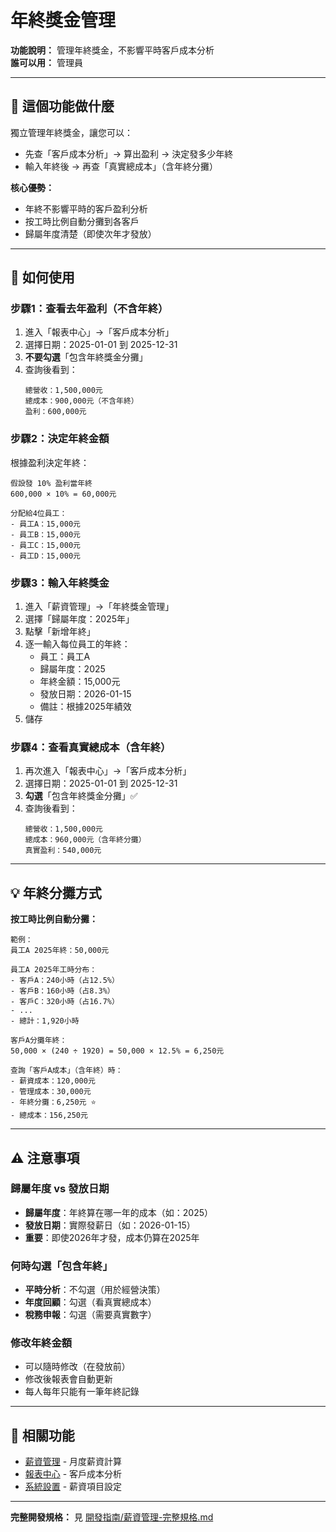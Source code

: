 # 年終獎金管理

**功能說明：** 管理年終獎金，不影響平時客戶成本分析  
**誰可以用：** 管理員

---

## 🎯 這個功能做什麼

獨立管理年終獎金，讓您可以：
- 先查「客戶成本分析」→ 算出盈利 → 決定發多少年終
- 輸入年終後 → 再查「真實總成本」（含年終分攤）

**核心優勢：**
- 年終不影響平時的客戶盈利分析
- 按工時比例自動分攤到各客戶
- 歸屬年度清楚（即使次年才發放）

---

## 📱 如何使用

### 步驟1：查看去年盈利（不含年終）

1. 進入「報表中心」→「客戶成本分析」
2. 選擇日期：2025-01-01 到 2025-12-31
3. **不要勾選**「包含年終獎金分攤」
4. 查詢後看到：
   ```
   總營收：1,500,000元
   總成本：900,000元（不含年終）
   盈利：600,000元
   ```

### 步驟2：決定年終金額

根據盈利決定年終：
```
假設發 10% 盈利當年終
600,000 × 10% = 60,000元

分配給4位員工：
- 員工A：15,000元
- 員工B：15,000元
- 員工C：15,000元
- 員工D：15,000元
```

### 步驟3：輸入年終獎金

1. 進入「薪資管理」→「年終獎金管理」
2. 選擇「歸屬年度：2025年」
3. 點擊「新增年終」
4. 逐一輸入每位員工的年終：
   - 員工：員工A
   - 歸屬年度：2025
   - 年終金額：15,000元
   - 發放日期：2026-01-15
   - 備註：根據2025年績效
5. 儲存

### 步驟4：查看真實總成本（含年終）

1. 再次進入「報表中心」→「客戶成本分析」
2. 選擇日期：2025-01-01 到 2025-12-31
3. **勾選**「包含年終獎金分攤」✅
4. 查詢後看到：
   ```
   總營收：1,500,000元
   總成本：960,000元（含年終分攤）
   真實盈利：540,000元
   ```

---

## 💡 年終分攤方式

**按工時比例自動分攤：**

```
範例：
員工A 2025年終：50,000元

員工A 2025年工時分布：
- 客戶A：240小時（占12.5%）
- 客戶B：160小時（占8.3%）
- 客戶C：320小時（占16.7%）
- ...
- 總計：1,920小時

客戶A分攤年終：
50,000 × (240 ÷ 1920) = 50,000 × 12.5% = 6,250元

查詢「客戶A成本」（含年終）時：
- 薪資成本：120,000元
- 管理成本：30,000元
- 年終分攤：6,250元 ⭐
- 總成本：156,250元
```

---

## ⚠️ 注意事項

### 歸屬年度 vs 發放日期
- **歸屬年度**：年終算在哪一年的成本（如：2025）
- **發放日期**：實際發薪日（如：2026-01-15）
- **重要**：即使2026年才發，成本仍算在2025年

### 何時勾選「包含年終」
- **平時分析**：不勾選（用於經營決策）
- **年度回顧**：勾選（看真實總成本）
- **稅務申報**：勾選（需要真實數字）

### 修改年終金額
- 可以隨時修改（在發放前）
- 修改後報表會自動更新
- 每人每年只能有一筆年終記錄

---

## 🔗 相關功能

- [薪資管理](./薪資管理.md) - 月度薪資計算
- [報表中心](./報表中心.md) - 客戶成本分析
- [系統設置](./系統設置.md) - 薪資項目設定

---

**完整開發規格：** 見 [開發指南/薪資管理-完整規格.md](../開發指南/薪資管理-完整規格.md)



